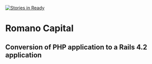 [![Stories in Ready](https://badge.waffle.io/yang70/romano.png?label=ready&title=Ready)](https://waffle.io/yang70/romano)
# Romano Capital

## Conversion of PHP application to a Rails 4.2 application
